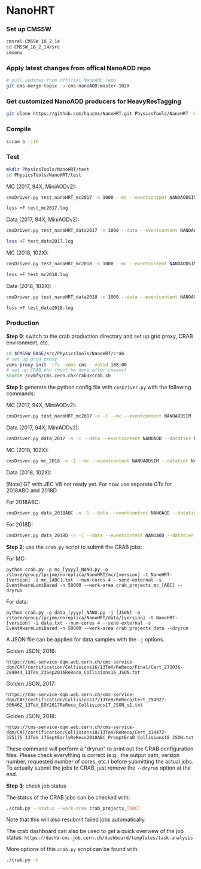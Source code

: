 # NanoHRT

### Set up CMSSW

```bash
cmsrel CMSSW_10_2_14
cd CMSSW_10_2_14/src
cmsenv
```

### Apply latest changes from offical NanoAOD repo

```bash
# pull updates from official NanoAOD repo
git cms-merge-topic -u cms-nanoAOD:master-102X
```

### Get customized NanoAOD producers for HeavyResTagging

```bash
git clone https://github.com/hqucms/NanoHRT.git PhysicsTools/NanoHRT -b prod/102X
```

### Compile

```bash
scram b -j16
```

### Test

```bash
mkdir PhysicsTools/NanoHRT/test
cd PhysicsTools/NanoHRT/test
```

MC (2017, 94X, MiniAODv2):

```bash
cmsDriver.py test_nanoHRT_mc2017 -n 1000 --mc --eventcontent NANOAODSIM --datatier NANOAODSIM --conditions 102X_mc2017_realistic_v6 --step NANO --nThreads 4 --era Run2_2017,run2_nanoAOD_94XMiniAODv2 --customise PhysicsTools/NanoHRT/nanoTuples_cff.nanoTuples_customizeMC --customise_commands 'process.particleLevelSequence.remove(process.genParticles2HepMCHiggsVtx);process.particleLevelSequence.remove(process.rivetProducerHTXS);process.particleLevelTables.remove(process.HTXSCategoryTable)' --filein /store/mc/RunIIFall17MiniAODv2/ZprimeToTT_M3000_W30_TuneCP2_13TeV-madgraphMLM-pythia8/MINIAODSIM/PU2017_12Apr2018_94X_mc2017_realistic_v14-v1/50000/20FF99D9-702A-E911-B801-0025904CFB86.root --fileout file:nano_mc2017.root --customise_commands "process.options = cms.untracked.PSet(wantSummary = cms.untracked.bool(True))" >& test_mc2017.log &

less +F test_mc2017.log
```

Data (2017, 94X, MiniAODv2):

```bash
cmsDriver.py test_nanoHRT_data2017 -n 1000 --data --eventcontent NANOAOD --datatier NANOAOD --conditions 102X_dataRun2_v8 --step NANO --nThreads 4 --era Run2_2017,run2_nanoAOD_94XMiniAODv2 --customise PhysicsTools/NanoHRT/nanoTuples_cff.nanoTuples_customizeData --filein /store/data/Run2017D/JetHT/MINIAOD/31Mar2018-v1/60000/1EEE02D3-E539-E811-9859-0025905A6066.root --fileout file:nano_data2017.root --customise_commands "process.options = cms.untracked.PSet(wantSummary = cms.untracked.bool(True))" >& test_data2017.log &

less +F test_data2017.log
```


MC (2018, 102X):

```bash
cmsDriver.py test_nanoHRT_mc2018 -n 1000 --mc --eventcontent NANOAODSIM --datatier NANOAODSIM --conditions 102X_upgrade2018_realistic_v18 --step NANO --nThreads 4 --era Run2_2018,run2_nanoAOD_102Xv1 --customise PhysicsTools/NanoHRT/nanoTuples_cff.nanoTuples_customizeMC --customise_commands 'process.particleLevelSequence.remove(process.genParticles2HepMCHiggsVtx);process.particleLevelSequence.remove(process.rivetProducerHTXS);process.particleLevelTables.remove(process.HTXSCategoryTable)' --filein /store/mc/RunIIAutumn18MiniAOD/ZprimeToTT_M3000_W30_TuneCP2_PSweights_13TeV-madgraphMLM-pythia8/MINIAODSIM/102X_upgrade2018_realistic_v15-v1/90000/1CFAC15C-895C-CD44-BC86-58EE90CBF456.root --fileout file:nano_mc2018.root --customise_commands "process.options = cms.untracked.PSet(wantSummary = cms.untracked.bool(True))" >& test_mc2018.log &

less +F test_mc2018.log
```

Data (2018, 102X):

```bash
cmsDriver.py test_nanoHRT_data2018 -n 1000 --data --eventcontent NANOAOD --datatier NANOAOD --conditions 102X_dataRun2_Sep2018ABC_v2 --step NANO --nThreads 4 --era Run2_2018 --customise PhysicsTools/NanoHRT/nanoTuples_cff.nanoTuples_customizeData --filein /store/data/Run2018C/JetHT/MINIAOD/17Sep2018-v1/80000/DDC38B74-3A1C-BF4B-9B01-11A3A6A4078A.root --fileout file:nano_data2018.root --customise_commands "process.options = cms.untracked.PSet(wantSummary = cms.untracked.bool(True))" >& test_data2018.log &

less +F test_data2018.log
```


### Production

**Step 0**: switch to the crab production directory and set up grid proxy, CRAB environment, etc.

```bash
cd $CMSSW_BASE/src/PhysicsTools/NanoHRT/crab
# set up grid proxy
voms-proxy-init -rfc -voms cms --valid 168:00
# set up CRAB env (must be done after cmsenv)
source /cvmfs/cms.cern.ch/crab3/crab.sh
```

**Step 1**: generate the python config file with `cmsDriver.py` with the following commands:

MC (2017, 94X, MiniAODv2):

```bash
cmsDriver.py test_nanoHRT_mc2017 -n -1 --mc --eventcontent NANOAODSIM --datatier NANOAODSIM --conditions 102X_mc2017_realistic_v6 --step NANO --nThreads 4 --era Run2_2017,run2_nanoAOD_94XMiniAODv2 --customise PhysicsTools/NanoHRT/nanoTuples_cff.nanoTuples_customizeMC --customise_commands 'process.particleLevelSequence.remove(process.genParticles2HepMCHiggsVtx);process.particleLevelSequence.remove(process.rivetProducerHTXS);process.particleLevelTables.remove(process.HTXSCategoryTable)' --filein file:step-1.root --fileout file:nano.root --no_exec
```

Data (2017, 94X, MiniAODv2):

```bash
cmsDriver.py data_2017 -n -1 --data --eventcontent NANOAOD --datatier NANOAOD --conditions 102X_dataRun2_v8 --step NANO --nThreads 4 --era Run2_2017,run2_nanoAOD_94XMiniAODv2 --customise PhysicsTools/NanoHRT/nanoTuples_cff.nanoTuples_customizeData --filein file:step-1.root --fileout file:nano.root --no_exec
```


MC (2018, 102X):

```bash
cmsDriver.py mc_2018 -n -1 --mc --eventcontent NANOAODSIM --datatier NANOAODSIM --conditions 102X_upgrade2018_realistic_v18 --step NANO --nThreads 4 --era Run2_2018,run2_nanoAOD_102Xv1 --customise PhysicsTools/NanoHRT/nanoTuples_cff.nanoTuples_customizeMC --customise_commands 'process.particleLevelSequence.remove(process.genParticles2HepMCHiggsVtx);process.particleLevelSequence.remove(process.rivetProducerHTXS);process.particleLevelTables.remove(process.HTXSCategoryTable)' --filein file:step-1.root --fileout file:nano.root --no_exec
```

Data (2018, 102X):

[Note] GT with JEC V8 not ready yet. For now use separate GTs for 2018ABC and 2018D. 

For 2018ABC:

```bash
cmsDriver.py data_2018ABC -n -1 --data --eventcontent NANOAOD --datatier NANOAOD --conditions 102X_dataRun2_Sep2018ABC_v2 --step NANO --nThreads 4 --era Run2_2018 --customise PhysicsTools/NanoHRT/nanoTuples_cff.nanoTuples_customizeData --filein file:step-1.root --fileout file:nano.root --no_exec
```

For 2018D:

```bash
cmsDriver.py data_2018D -n -1 --data --eventcontent NANOAOD --datatier NANOAOD --conditions 102X_dataRun2_Prompt_v13 --step NANO --nThreads 4 --era Run2_2018 --customise PhysicsTools/NanoHRT/nanoTuples_cff.nanoTuples_customizeData --filein file:step-1.root --fileout file:nano.root --no_exec
```

**Step 2**: use the `crab.py` script to submit the CRAB jobs:

For MC:

`python crab.py -p mc_[yyyy]_NANO.py -o /store/group/lpcjme/noreplica/NanoHRT/mc/[version] -t NanoHRT-[version] -i mc_[ABC].txt --num-cores 4 --send-external -s EventAwareLumiBased -n 50000 --work-area crab_projects_mc_[ABC] --dryrun`

For data:

`python crab.py -p data_[yyyy]_NANO.py -j [JSON] -o /store/group/lpcjme/noreplica/NanoHRT/data/[version] -t NanoHRT-[version] -i data.txt --num-cores 4 --send-external -s EventAwareLumiBased -n 50000 --work-area crab_projects_data --dryrun`

A JSON file can be applied for data samples with the `-j` options.

Golden JSON, 2016:

```
https://cms-service-dqm.web.cern.ch/cms-service-dqm/CAF/certification/Collisions16/13TeV/ReReco/Final/Cert_271036-284044_13TeV_23Sep2016ReReco_Collisions16_JSON.txt
```

Golden JSON, 2017:

```
https://cms-service-dqm.web.cern.ch/cms-service-dqm/CAF/certification/Collisions17/13TeV/ReReco/Cert_294927-306462_13TeV_EOY2017ReReco_Collisions17_JSON_v1.txt
```

Golden JSON, 2018:

```
https://cms-service-dqm.web.cern.ch/cms-service-dqm/CAF/certification/Collisions18/13TeV/ReReco/Cert_314472-325175_13TeV_17SeptEarlyReReco2018ABC_PromptEraD_Collisions18_JSON.txt
```

These command will perform a "dryrun" to print out the CRAB configuration files. Please check everything is correct (e.g., the output path, version number, requested number of cores, etc.) before submitting the actual jobs. To actually submit the jobs to CRAB, just remove the `--dryrun` option at the end.

**Step 3**: check job status

The status of the CRAB jobs can be checked with:

```bash
./crab.py --status --work-area crab_projects_[ABC]
```

Note that this will also resubmit failed jobs automatically.

The crab dashboard can also be used to get a quick overview of the job status:
`https://dashb-cms-job.cern.ch/dashboard/templates/task-analysis`

More options of this `crab.py` script can be found with:

```bash
./crab.py -h
```
